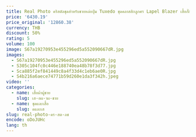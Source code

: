 ```yaml
---
title: Real Photo คริสตัลชุดสําหรับชายหล่อปุ่ม Tuxedo ชุดคลาสสิกลูกศร Lapel Blazer เสื้อกั๊กกางเกงคริสตัลผู้ชายชุด
price: '6430.19'
price_original: '12860.38'
currency: THB
discount: 50%
rating: 5
volume: 100
image: S67a19270953e455296ed5a552090667dR.jpg
images:
  - S67a19270953e455296ed5a552090667dR.jpg
  - S305c104fc0c446e188740ea48b78f3d77.jpg
  - Sca885f2ef841449c8a4f33d4c1eb6ae0R.jpg
  - S4b216a6aece74771b59d260e1da3f342h.jpeg
video: ''
categories:
  - name: เสื้อผ้าผู้ชาย
    slug: เส-อผ-าผ-ชาย
  - name: ชุดและเสื้อ
    slug: ดและเส
slug: real-photo-คร-สต-ลช
encode: oDoJUHc
lang: th
---
```

  